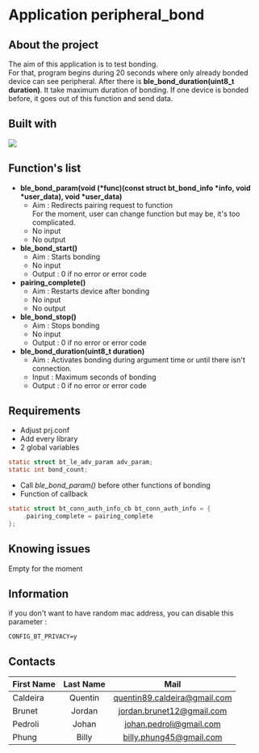 # Application peripheral_bond
## About the project

The aim of this application is to test bonding.  
For that, program begins during 20 seconds where only already bonded device can see peripheral. After there is **ble_bond_duration(uint8_t duration)**. It take maximum duration of bonding. If one device is bonded before, it goes out of this function and send data.

## Built with

[![](https://zephyrproject.org/wp-content/uploads/sites/38/2020/09/ZephyrLogo.png)](https://www.zephyrproject.org/)

## Function's list
- **ble_bond_param(void (\*func)(const struct bt_bond_info \*info, void \*user_data), void \*user_data)**
    * Aim : Redirects pairing request to function  
For the moment, user can change function but may be, it's too complicated.
    * No input
    * No output
- **ble_bond_start()**
    * Aim : Starts bonding
    * No input
    * Output : 0 if no error or error code
- **pairing_complete()**
    * Aim : Restarts device after bonding
    * No input
    * No output
- **ble_bond_stop()**
    * Aim : Stops bonding
    * No input
    * Output : 0 if no error or error code
- **ble_bond_duration(uint8_t duration)**
    * Aim : Activates bonding during argument time or until there isn't connection.
    * Input : Maximum seconds of bonding
    * Output : 0 if no error or error code


## Requirements
- Adjust prj.conf
- Add every library
- 2 global variables
```c
static struct bt_le_adv_param adv_param;
static int bond_count;
```
- Call *ble_bond_param()* before other functions of bonding
- Function of callback
```c
static struct bt_conn_auth_info_cb bt_conn_auth_info = {
	.pairing_complete = pairing_complete
};
```
## Knowing issues

Empty for the moment

## Information
if you don't want to have random mac address, you can disable this parameter :
```
CONFIG_BT_PRIVACY=y
```

## Contacts

| First Name        |  Last Name        |   Mail  
|---                |:-:                |:-:    
| Caldeira          | Quentin           | quentin89.caldeira@gmail.com 
| Brunet            | Jordan            | jordan.brunet12@gmail.com
| Pedroli           | Johan             | johan.pedroli@gmail.com
| Phung             | Billy             | billy.phung45@gmail.com
